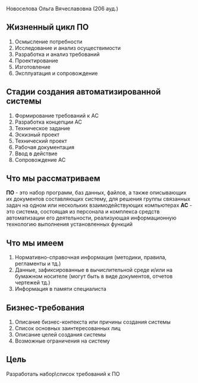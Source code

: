 Новоселова Ольга Вячеславовна  (206 ауд.)
## Жизненный цикл ПО
1. Осмысление потребности
2. Исследование и анализ осуществимости
3. Разработка и анализ требований
4. Проектирование
5. Изготовление
6. Эксплуатация и сопровождение
## Стадии создания автоматизированной системы
1. Формирование требований к АС
2. Разработка концепции АС
3. Техническое задание
4. Эскизный проект
5. Технический проект
6. Рабочая документация
7. Ввод в действие
8. Сопровождение АС

## Что мы рассматриваем
**ПО** - это набор программ, баз данных, файлов, а также описывающих их документов составляющих систему, для решения группы связанных задач на одном или нескольких взаимодействующих компьютерах
**АС** - это система, состоящая из персонала и комплекса средств автоматизации его деятельности, реализующая информационную технологию выполнения установленных функций
## Что мы имеем
1. Нормативно-справочная информация (методики, правила, регламенты и тд.)
2. Данные, зафиксированные в вычислительной среде и/или на бумажном носителе (могут быть в виде документов, отчетов чертежей тд.)
3. Информация в памяти специалиста
## Бизнес-требования
1. Описание бизнес-контекста или причины создания системы
2. Список основных заинтересованных лиц
3. Описание целей создания системы
4. Возможные ограничения на систему
## Цель
Разработать набор\список требований к ПО 